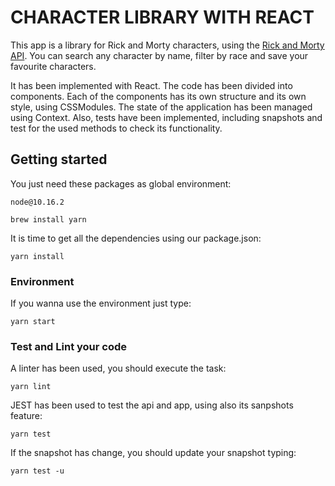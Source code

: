 # CHARACTER LIBRARY WITH REACT
This app is a library for Rick and Morty characters, using the [Rick and Morty API](https://rickandmortyapi.com/). You can search any character by name, filter by race and save your favourite characters.

It has been implemented with React. The code has been divided into components. Each of the components has its own structure and its own style, using CSSModules. The state of the application has been managed using Context. Also, tests have been implemented, including snapshots and test for the used methods to check its functionality.

## Getting started

You just need these packages as global environment:

```
node@10.16.2

brew install yarn
```

It is time to get all the dependencies using our package.json:
```
yarn install
```
### Environment
If you wanna use the environment just type:
```
yarn start
```

### Test and Lint your code
A linter has been used, you should execute the task:
```
yarn lint
```

JEST has been used to test the api and app, using also its sanpshots feature:
```
yarn test
```

If the snapshot has change, you should update your snapshot typing:
```
yarn test -u
```
